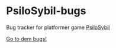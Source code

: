# PsiloSybil-bugs
Bug tracker for platformer game [PsiloSybil](https://cancrizans.itch.io/psilosybil)

[Go to dem bugs!](../../issues/)
